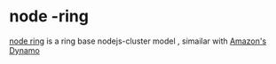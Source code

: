 # node -ring 

  [node ring](https://github.com/darionyaphets/node-ring) is a ring base nodejs-cluster model , simailar with [Amazon's Dynamo](http://aws.amazon.com/dynamodb/) 
